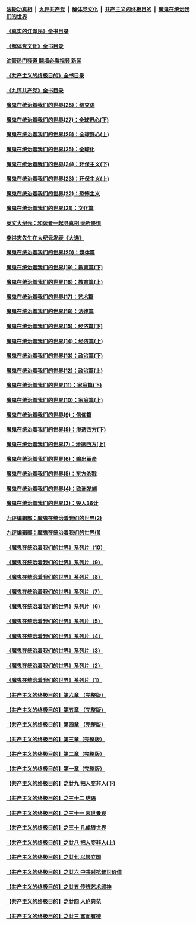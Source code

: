 ####  [法轮功真相](../../../../basic/blob/master/README.md?t=05090701) &nbsp;|&nbsp; [九评共产党](../../../../9ping.md/blob/master/README.md?t=05090701) &nbsp;|&nbsp; [解体党文化](../../../../jtdwh.md/blob/master/README.md?t=05090701)  &nbsp;|&nbsp; [共产主义的终极目的](../../../../gczydzjmd.md/blob/master/README.md?t=05090701) &nbsp;|&nbsp; [魔鬼在统治我们的世界](../../../../mgztzwmdsj.md/blob/master/README.md?t=05090701) 

#### [《真实的江泽民》全书目录](../pages/nsc422/n13721399.md?t=05090701) 

#### [《解体党文化》全书目录](../pages/nsc422/n13721157.md?t=05090701) 

#### [油管热门频道 翻墙必看视频 新闻](http://45.76.130.85:81/youtube.html?05090701)

#### [《共产主义的终极目的》全书目录](../pages/nsc422/n13721048.md?t=05090701) 

#### [《九评共产党》全书目录](../pages/nsc422/n13708085.md?t=05090701) 

#### [魔鬼在统治着我们的世界(28)：结束语](../pages/nsc422/n10936246.md?t=05090701) 

#### [魔鬼在统治着我们的世界(27)：全球野心(下)](../pages/nsc422/n10928319.md?t=05090701) 

#### [魔鬼在统治着我们的世界(26)：全球野心(上)](../pages/nsc422/n10900318.md?t=05090701) 

#### [魔鬼在统治着我们的世界(25)：全球化](../pages/nsc422/n10788205.md?t=05090701) 

#### [魔鬼在统治着我们的世界(24)：环保主义(下)](../pages/nsc422/n10695307.md?t=05090701) 

#### [魔鬼在统治着我们的世界(23)：环保主义(上)](../pages/nsc422/n10688613.md?t=05090701) 

#### [魔鬼在统治着我们的世界(22)：恐怖主义](../pages/nsc422/n10614727.md?t=05090701) 

#### [魔鬼在统治着我们的世界(21)：文化篇](../pages/nsc422/n10597706.md?t=05090701) 

#### [英文大纪元：和读者一起寻真相 无所畏惧](../pages/nsc422/n12542027.md?t=05090701) 

#### [李洪志先生在大纪元发表《大选》](../pages/nsc422/n12534746.md?t=05090701) 

#### [魔鬼在统治着我们的世界(20)：媒体篇](../pages/nsc422/n10586579.md?t=05090701) 

#### [魔鬼在统治着我们的世界(19)：教育篇(下)](../pages/nsc422/n10564808.md?t=05090701) 

#### [魔鬼在统治着我们的世界(18)：教育篇(上)](../pages/nsc422/n10526970.md?t=05090701) 

#### [魔鬼在统治着我们的世界(17)：艺术篇](../pages/nsc422/n10499093.md?t=05090701) 

#### [魔鬼在统治着我们的世界(16)：法律篇](../pages/nsc422/n10485969.md?t=05090701) 

#### [魔鬼在统治着我们的世界(15)：经济篇(下)](../pages/nsc422/n10469975.md?t=05090701) 

#### [魔鬼在统治着我们的世界(14)：经济篇(上)](../pages/nsc422/n10457370.md?t=05090701) 

#### [魔鬼在统治着我们的世界(13)：政治篇(下)](../pages/nsc422/n10448270.md?t=05090701) 

#### [魔鬼在统治着我们的世界(12)：政治篇(上)](../pages/nsc422/n10444576.md?t=05090701) 

#### [魔鬼在统治着我们的世界(11)：家庭篇(下)](../pages/nsc422/n10440961.md?t=05090701) 

#### [魔鬼在统治着我们的世界(10)：家庭篇(上)](../pages/nsc422/n10435448.md?t=05090701) 

#### [魔鬼在统治着我们的世界(9)：信仰篇](../pages/nsc422/n10432159.md?t=05090701) 

#### [魔鬼在统治着我们的世界(8)：渗透西方(下)](../pages/nsc422/n10429603.md?t=05090701) 

#### [魔鬼在统治着我们的世界(7)：渗透西方(上)](../pages/nsc422/n10426013.md?t=05090701) 

#### [魔鬼在统治着我们的世界(6)：输出革命](../pages/nsc422/n10421536.md?t=05090701) 

#### [魔鬼在统治着我们的世界(5)：东方杀戮](../pages/nsc422/n10417707.md?t=05090701) 

#### [魔鬼在统治着我们的世界(4)：欧洲发端](../pages/nsc422/n10414890.md?t=05090701) 

#### [魔鬼在统治着我们的世界(3)：毁人36计](../pages/nsc422/n10411583.md?t=05090701) 

#### [九评编辑部：魔鬼在统治着我们的世界(2)](../pages/nsc422/n10410036.md?t=05090701) 

#### [九评编辑部：魔鬼在统治着我们的世界(1)](../pages/nsc422/n10406825.md?t=05090701) 

#### [《魔鬼在统治着我们的世界》系列片（10）](../pages/nsc422/n12292670.md?t=05090701) 

#### [《魔鬼在统治着我们的世界》系列片（9）](../pages/nsc422/n12290859.md?t=05090701) 

#### [《魔鬼在统治着我们的世界》系列片（8）](../pages/nsc422/n12287445.md?t=05090701) 

#### [《魔鬼在统治着我们的世界》系列片（7）](../pages/nsc422/n12283425.md?t=05090701) 

#### [《魔鬼在统治着我们的世界》系列片（6）](../pages/nsc422/n12282314.md?t=05090701) 

#### [《魔鬼在统治着我们的世界》系列片（5）](../pages/nsc422/n12281419.md?t=05090701) 

#### [《魔鬼在统治着我们的世界》系列片（4）](../pages/nsc422/n12274024.md?t=05090701) 

#### [《魔鬼在统治着我们的世界》系列片（3）](../pages/nsc422/n12271322.md?t=05090701) 

#### [《魔鬼在统治着我们的世界》系列片（2）](../pages/nsc422/n12269049.md?t=05090701) 

#### [《魔鬼在统治着我们的世界》系列片（1）](../pages/nsc422/n12267575.md?t=05090701) 

#### [【共产主义的终极目的】第六章 （完整版）](../pages/nsc422/n11428913.md?t=05090701) 

#### [【共产主义的终极目的】第五章 （完整版）](../pages/nsc422/n11428912.md?t=05090701) 

#### [【共产主义的终极目的】第四章 （完整版）](../pages/nsc422/n11428907.md?t=05090701) 

#### [【共产主义的终极目的】第三章（完整版）](../pages/nsc422/n11428848.md?t=05090701) 

#### [【共产主义的终极目的】第二章（完整版）](../pages/nsc422/n11428831.md?t=05090701) 

#### [【共产主义的终极目的】第一章（完整版）](../pages/nsc422/n11417651.md?t=05090701) 

#### [【共产主义的终极目的】之廿九 把人变非人(下)](../pages/nsc422/n11344140.md?t=05090701) 

#### [【共产主义的终极目的】之三十二 结语](../pages/nsc422/n11360535.md?t=05090701) 

#### [【共产主义的终极目的】之三十一 末世景观](../pages/nsc422/n11351129.md?t=05090701) 

#### [【共产主义的终极目的】之三十 几成狼世界](../pages/nsc422/n11348280.md?t=05090701) 

#### [【共产主义的终极目的】之廿八 把人变非人(上)](../pages/nsc422/n11340492.md?t=05090701) 

#### [【共产主义的终极目的】之廿七 以恨立国](../pages/nsc422/n11336944.md?t=05090701) 

#### [【共产主义的终极目的】之廿六 中共对抗普世价值](../pages/nsc422/n11324785.md?t=05090701) 

#### [【共产主义的终极目的】之廿五 传统艺术颂神](../pages/nsc422/n11296396.md?t=05090701) 

#### [【共产主义的终极目的】之廿四 人伦典范](../pages/nsc422/n11296397.md?t=05090701) 

#### [【共产主义的终极目的】之廿三 富而有德](../pages/nsc422/n11283598.md?t=05090701) 

<img src='http://gfw-breaker.win/goodnews/indexes/nsc422.md' width='0px' height='0px'/>
